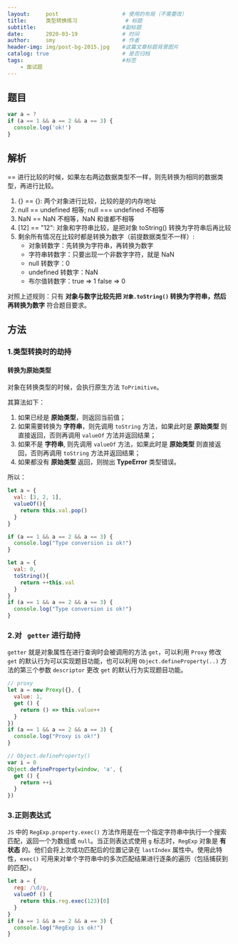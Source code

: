 ```yaml
---
layout:     post                    # 使用的布局（不需要改）
title:      类型转换练习               # 标题 
subtitle:                           #副标题
date:       2020-03-19              # 时间
author:     smy                     # 作者
header-img: img/post-bg-2015.jpg    #这篇文章标题背景图片
catalog: true                       # 是否归档
tags:                               #标签
    - 面试题
---
```


## 题目

```js
var a = ?
if (a == 1 && a == 2 && a == 3) {
  console.log('ok!')
}
```

## 解析

== 进行比较的时候，如果左右两边数据类型不一样，则先转换为相同的数据类型，再进行比较。

1. {} == {}: 两个对象进行比较，比较的是的内存地址
2. null == undefined 相等; null === undefined 不相等
3. NaN == NaN 不相等，NaN 和谁都不相等
4. [12] == "12": 对象和字符串比较，是把对象 toString() 转换为字符串后再比较
5. 剩余所有情况在比较时都是转换为数字（前提数据类型不一样）:
   - 对象转数字：先转换为字符串，再转换为数字
   - 字符串转数字：只要出现一个非数字字符，就是 NaN
   - null 转数字：0
   - undefined 转数字：NaN
   - 布尔值转数字：true => 1  false => 0

对照上述规则：只有 **对象与数字比较先把 `对象.toString()` 转换为字符串，然后再转换为数字** 符合题目要求。

## 方法

### 1.类型转换时的劫持

#### 转换为原始类型

对象在转换类型的时候，会执行原生方法 `ToPrimitive`。

其算法如下：

1. 如果已经是 **原始类型**，则返回当前值；
2. 如果需要转换为 **字符串**，则先调用 `toString` 方法，如果此时是 **原始类型** 则直接返回，否则再调用 `valueOf` 方法并返回结果；
3. 如果不是 **字符串**, 则先调用 `valueOf` 方法，如果此时是 **原始类型** 则直接返回，否则再调用 `toString` 方法并返回结果；
4. 如果都没有 **原始类型** 返回，则抛出 **TypeError** 类型错误。

所以：

```js 
let a = {
  val: [3, 2, 1],
  valueOf(){
    return this.val.pop()
  }
}

if (a == 1 && a == 2 && a == 3) {
  console.log("Type conversion is ok!")
}
```

```js
let a = {
  val: 0,
  toString(){
    return ++this.val
  }
}
if (a == 1 && a == 2 && a == 3) {
  console.log("Type conversion is ok!")
}
```

### 2.对 ` getter` 进行劫持

`getter` 就是对象属性在进行查询时会被调用的方法 `get`，可以利用 `Proxy` 修改 `get` 的默认行为可以实现题目功能，也可以利用 `Object.defineProperty(..)` 方法的第三个参数 `descriptor` 更改 `get` 的默认行为实现题目功能。

``` js
// proxy
let a = new Proxy({}, {
  value: 1,
  get () {
    return () => this.value++
  }
})
if (a == 1 && a == 2 && a == 3) {
  console.log("Proxy is ok!")
}

// Object.defineProperty()
var i = 0
Object.defineProperty(window, 'a', {
  get () {
    return ++i
  }
})

```

### 3.正则表达式

`JS` 中的 `RegExp.property.exec()` 方法作用是在一个指定字符串中执行一个搜索匹配，返回一个为数组或 `null`。当正则表达式使用 `g` 标志时，`RegExp` 对象是 **有状态** 的。他们会将上次成功匹配后的位置记录在 `lastIndex` 属性中。使用此特性，`exec()` 可用来对单个字符串中的多次匹配结果进行逐条的遍历（包括捕获到的匹配）。

```js
let a = {
  reg: /\d/g,
  valueOf () {
    return this.reg.exec(123)[0]
  }
}
if (a == 1 && a == 2 && a == 3) {
  console.log("RegExp is ok!")
}
```
